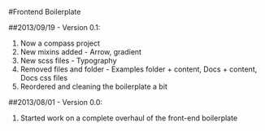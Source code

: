 #Frontend Boilerplate

##2013/09/19 - Version 0.1:

 1. Now a compass project
 2. New mixins added - Arrow, gradient 
 3. New scss files - Typography
 4. Removed files and folder - Examples folder + content, Docs + content, Docs css files
 5. Reordered and cleaning the boilerplate a bit

##2013/08/01 - Version 0.0:

 1. Started work on a complete overhaul of the front-end boilerplate 